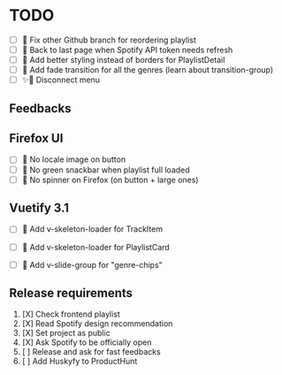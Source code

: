 # TODO

- [ ] 🚧 Fix other Github branch for reordering playlist
- [ ] 🚧 Back to last page when Spotify API token needs refresh
- [ ] 🎨 Add better styling instead of borders for PlaylistDetail
- [ ] 🎨 Add fade transition for all the genres (learn about transition-group)
- [ ] ✨🎨 Disconnect menu

## Feedbacks

## Firefox UI

- [ ] 🎨 No locale image on button
- [ ] 🎨 No green snackbar when playlist full loaded
- [ ] 🎨 No spinner on Firefox (on button + large ones)

## Vuetify 3.1

- [ ] 🎨 Add v-skeleton-loader for TrackItem
- [ ] 🎨 Add v-skeleton-loader for PlaylistCard
- [ ] 🎨 Add v-slide-group for "genre-chips"


## Release requirements

1. [X] Check frontend playlist
2. [X] Read Spotify design recommendation
3. [X] Set project as public
4. [X] Ask Spotify to be officially open
5. [ ] Release and ask for fast feedbacks
6. [ ] Add Huskyfy to ProductHunt
